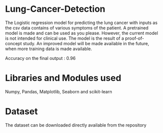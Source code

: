 # Lung-Cancer-Detection
The Logistic regression model for predicting the lung cancer with inputs as the csv data contains of various symptoms of the patient.
A pretrained model is made and can be used as you please. However, the current model is not intended for clinical use. The model is the result of a proof-of-concept study. An improved model will be made available in the future, when more training data is made available.

Accuracy on the final output : 0.96 

# Libraries and Modules used
Numpy, Pandas, Matplotlib, Seaborn and scikit-learn

# Dataset 
The dataset can be downloaded directly available from the repository
